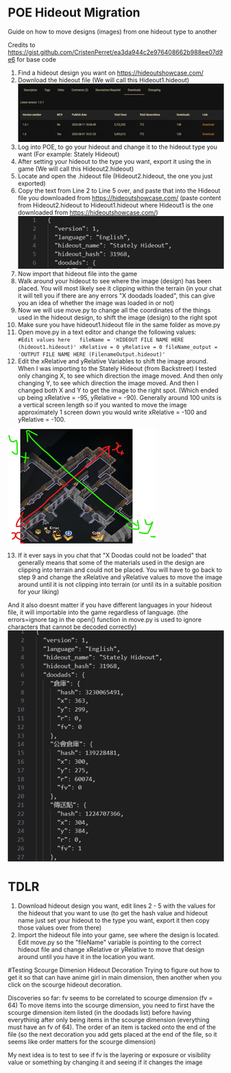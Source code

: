 # POE Hideout Migration
 Guide on how to move designs (images) from one hideout type to another

Credits to https://gist.github.com/CristenPerret/ea3da944c2e976408662b988ee07d9e6 for base code

1. Find a hideout design you want on https://hideoutshowcase.com/
2. Download the hideout file (We will call this Hideout1.hideout)
![Alt text](image.png)
3. Log into POE, to go your hideout and change it to the hideout type you want (For example: Stately Hideout)
4. After setting your hideout to the type you want, export it using the in game (We will call this Hideout2.hideout)
5. Locate and open the .hideout file (Hideout2.hideout, the one you just exported)
6. Copy the text from Line 2 to Line 5 over, and paste that into the Hideout file you downloaded from https://hideoutshowcase.com/ (paste content from Hideout2.hideout to Hideout1.hideout where Hideout1 is the one downloaded from https://hideoutshowcase.com/)
![Alt text](image-1.png)
7. Now import that hideout file into the game
8. Walk around your hideout to see where the image (design) has been placed. You will most likely see it clipping within the terrain (in your chat it will tell you if there are any errors "X doodads loaded", this can give you an idea of whether the image was loaded in or not)
9. Now we will use move.py to change all the coordinates of the things used in the hideout design, to shift the image (design) to the right spot
10. Make sure you have hideout1.hideout file in the same folder as move.py
11. Open move.py in a text editor and change the following values:  
`
    #Edit values here  
    fileName = 'HIDEOUT FILE NAME HERE (hideout1.hideout)'
    xRelative = 0
    yRelative = 0
    fileName_output = 'OUTPUT FILE NAME HERE (FilenameOutput.hideout)'
`
12. Edit the xRelative and yRelative Variables to shift the image around. When I was importing to the Stately Hideout (from Backstreet) I tested only changing X, to see which direction the image moved. And then only changing Y, to see which direction the image moved. And then I changed both X and Y to get the image to the right spot. (Which ended up being xRelative = -95, yRelative = -90). Generally around 100 units is a vertical screen length so if you wanted to move the image approximately 1 screen down you would write xRelative = -100 and yRelative = -100.  

![Alt text](image-2.png)

13. If it ever says in you chat that "X Doodas could not be loaded" that generally means that some of the materials used in the design are clipping into terrain and could not be placed. You will have to go back to step 9 and change the xRelative and yRelative values to move the image around until it is not clipping into terrain (or until its in a suitable position for your liking)

And it also doesnt matter if you have different languages in your hideout file, it will importable into the game regardless of language. (the errors=ignore tag in the open() function in move.py is used to ignore characters that cannot be decoded correctly)  
![Alt text](image-3.png)


# TDLR
1. Download hideout design you want, edit lines 2 - 5 with the values for the hideout that you want to use (to get the hash value and hideout name just set your hideout to the type you want, export it then copy those values over from there)  
2. Import the hideout file into your game, see where the design is located. Edit move.py so the "fileName" variable is pointing to the correct hideout file and change xRelative or yRelative to move that design around until you have it in the location you want.  





#Testing Scourge Dimenion Hideout Decoration
Trying to figure out how to get it so that can have anime girl in main dimension, then another when you click on the scourge hideout decoration.

Discoveries so far:
fv seems to be correlated to scourge dimension (fv = 64)
To move items into the scourge dimension, you need to first have the scourge dimension item listed (in the doodads list) before having everythinig after only being items in the scourge dimension (everything must have an fv of 64). The order of an item is tacked onto the end of the file (so the next decoration you add gets placed at the end of the file, so it seems like order matters for the scourge dimension)

My next idea is to test to see if fv is the layering or exposure or visibility value or something by changing it and seeing if it changes the image
